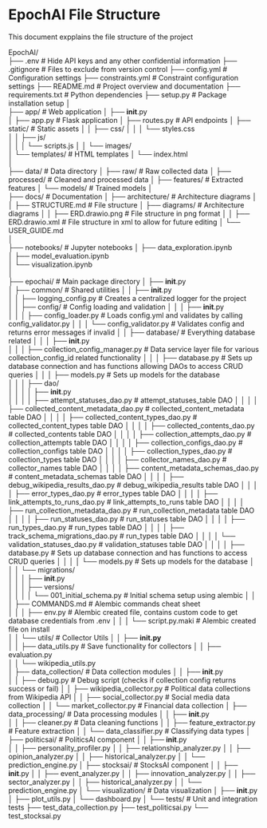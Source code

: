 # EpochAI File Structure
This document expplains the file structure of the project

EpochAI/      
├── .env                                                # Hide API keys and any other confidential information
├── .gitignore                                          # Files to exclude from version control
├── config.yml                                          # Configuration settings
├── constraints.yml                                     # Constraint configuration settings
├── README.md                                           # Project overview and documentation
├── requirements.txt                                    # Python dependencies
├── setup.py                                            # Package installation setup
│           
├── app/                                                # Web application
│   ├── __init__.py         
│   ├── app.py                                          # Flask application
│   ├── routes.py                                       # API endpoints
│   ├── static/                                         # Static assets
│   │   ├── css/ 
│   │   │   └── styles.css       
│   │   ├── js/  
│   │   │   └── scripts.js
│   │   └── images/     
│   └── templates/                                      # HTML templates
│       └── index.html      
│       
├── data/                                               # Data directory
│   ├── raw/                                            # Raw collected data
│   ├── processed/                                      # Cleaned and processed data
│   ├── features/                                       # Extracted features
│   └── models/                                         # Trained models
│           
├── docs/                                               # Documentation
│   ├── architecture/                                   # Architecture diagrams
│   │   ├── STRUCTURE.md                                # File structure
│   ├── diagrams/                                       # Architecture diagrams
│   │   ├── ERD.drawio.png                              # File structure in png format
│   │   ├── ERD.drawio.xml                              # File structure in xml to allow for future editing
│   └── USER_GUIDE.md   
│   
├── notebooks/                                          # Jupyter notebooks
│   ├── data_exploration.ipynb          
│   ├── model_evaluation.ipynb          
│   └── visualization.ipynb         
│           
├── epochai/                                            # Main package directory
│   ├── __init__.py                     
│   ├── common/                                         # Shared utilities
│   │   ├── __init__.py     
│   │   ├── logging_config.py                       # Creates a centralized logger for the project   
│   │   ├── config/                                     # Config loading and validation
│   │   │   ├── __init__.py     
│   │   │   ├── config_loader.py                        # Loads config.yml and validates by calling config_validator.py
│   │   │   └── config_validator.py                     # Validates config and returns error messages if invalid
│   │   ├── database/                                   # Everything database related
│   │   │   ├── __init__.py         
│   │   │   ├── collection_config_manager.py            # Data service layer file for various collection_config_id related functionality
│   │   │   ├── database.py                             # Sets up database connection and has functions allowing DAOs to access CRUD queries
│   │   │   ├── models.py                               # Sets up models for the database            
│   │   │   ├── dao/                                    
│   │   │   │   ├── __init__.py                         
│   │   │   │   ├── attempt_statuses_dao.py             # attempt_statuses_table DAO
│   │   │   │   ├── collected_content_metadata_dao.py   # collected_content_metadata table DAO
│   │   │   │   ├── collected_content_types_dao.py      # collected_content_types table DAO
│   │   │   │   ├── collected_contents_dao.py           # collected_contents table DAO
│   │   │   │   ├── collection_attempts_dao.py          # collection_attempts table DAO
│   │   │   │   ├── collection_configs_dao.py           # collection_configs table DAO
│   │   │   │   ├── collection_types_dao.py             # collection_types table DAO
│   │   │   │   ├── collector_names_dao.py              # collector_names table DAO
│   │   │   │   ├── content_metadata_schemas_dao.py     # content_metadata_schemas table DAO
│   │   │   │   ├── debug_wikipedia_results_dao.py      # debug_wikipedia_results table DAO
│   │   │   │   ├── error_types_dao.py                  # error_types table DAO
│   │   │   │   ├── link_attempts_to_runs_dao.py        # link_attempts_to_runs table DAO
│   │   │   │   ├── run_collection_metadata_dao.py      # run_collection_metadata table DAO
│   │   │   │   ├── run_statuses_dao.py                 # run_statuses table DAO
│   │   │   │   ├── run_types_dao.py                    # run_types table DAO
│   │   │   │   ├── track_schema_migrations_dao.py      # run_types table DAO
│   │   │   │   └── validation_statuses_dao.py          # validation_statuses table DAO
│   │   │   │   ├── database.py                         # Sets up database connection and has functions to access CRUD queries
│   │   │   │   └── models.py                           # Sets up models for the database
│   │   │   └── migrations/        
│   │   │       ├── __init__.py                         
│   │   │       ├── versions/  
│   │   │       │   └── 001_initial_schema.py           # Initial schema setup using alembic 
│   │   │       ├── COMMANDS.md                         # Alembic commands cheat sheet                         
│   │   │       ├── env.py                              # Alembic created file, contains custom code to get database credentials from .env
│   │   │       └── script.py.maki                      # Alembic created file on install    
│   │   └── utils/                                      # Collector Utils
│   │       ├── __init.py__                          
│   │       ├── data_utils.py                           # Save functionality for collectors
│   │       ├── evaluation.py   
│   │       └── wikipedia_utils.py      
│   ├── data_collection/                                # Data collection modules
│   │   ├── __init__.py         
│   │   ├── debug.py                                    # Debug script (checks if collection config returns success or fail)
│   │   ├── wikipedia_collector.py                      # Political data collections from Wikipedia API
│   │   ├── social_collector.py                         # Social media data collection
│   │   └── market_collector.py                         # Financial data collection
│   ├── data_processing/                                # Data processing modules
│   │   ├── __init__.py                     
│   │   ├── cleaner.py                                  # Data cleaning functions
│   │   ├── feature_extractor.py                        # Feature extraction 
│   │   └── data_classifier.py                          # Classifying data types
│   ├── politicsai/                                     # PoliticsAI component
│   │   ├── __init__.py     
│   │   ├── personality_profiler.py
│   │   ├── relationship_analyzer.py
│   │   ├── opinion_analyzer.py
│   │   ├── historical_analyzer.py
│   │   └── prediction_engine.py
│   ├── stocksai/                                       # StocksAI component
│   │   ├── __init__.py
│   │   ├── event_analyzer.py
│   │   ├── innovation_analyzer.py
│   │   ├── sector_analyzer.py
│   │   ├── historical_analyzer.py
│   │   └── prediction_engine.py
│   └── visualization/                                  # Data visualization
│       ├── __init__.py
│       ├── plot_utils.py
│       └── dashboard.py
│
└── tests/                                              # Unit and integration tests
    ├── test_data_collection.py
    ├── test_politicsai.py
    └── test_stocksai.py